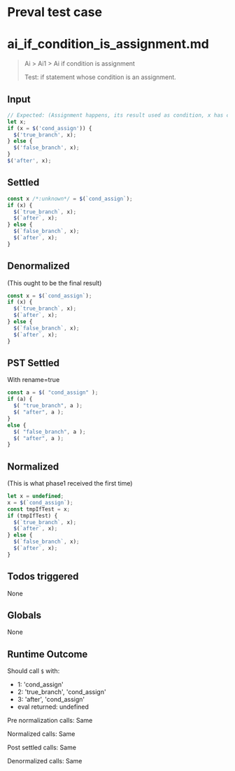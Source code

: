 # Preval test case

# ai_if_condition_is_assignment.md

> Ai > Ai1 > Ai if condition is assignment
>
> Test: if statement whose condition is an assignment.

## Input

`````js filename=intro
// Expected: (Assignment happens, its result used as condition, x has correct value)
let x;
if (x = $('cond_assign')) {
  $('true_branch', x);
} else {
  $('false_branch', x);
}
$('after', x);
`````


## Settled


`````js filename=intro
const x /*:unknown*/ = $(`cond_assign`);
if (x) {
  $(`true_branch`, x);
  $(`after`, x);
} else {
  $(`false_branch`, x);
  $(`after`, x);
}
`````


## Denormalized
(This ought to be the final result)

`````js filename=intro
const x = $(`cond_assign`);
if (x) {
  $(`true_branch`, x);
  $(`after`, x);
} else {
  $(`false_branch`, x);
  $(`after`, x);
}
`````


## PST Settled
With rename=true

`````js filename=intro
const a = $( "cond_assign" );
if (a) {
  $( "true_branch", a );
  $( "after", a );
}
else {
  $( "false_branch", a );
  $( "after", a );
}
`````


## Normalized
(This is what phase1 received the first time)

`````js filename=intro
let x = undefined;
x = $(`cond_assign`);
const tmpIfTest = x;
if (tmpIfTest) {
  $(`true_branch`, x);
  $(`after`, x);
} else {
  $(`false_branch`, x);
  $(`after`, x);
}
`````


## Todos triggered


None


## Globals


None


## Runtime Outcome


Should call `$` with:
 - 1: 'cond_assign'
 - 2: 'true_branch', 'cond_assign'
 - 3: 'after', 'cond_assign'
 - eval returned: undefined

Pre normalization calls: Same

Normalized calls: Same

Post settled calls: Same

Denormalized calls: Same
